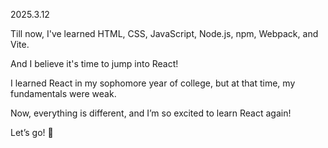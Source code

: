2025.3.12

Till now, I've learned HTML, CSS, JavaScript, Node.js, npm, Webpack, and Vite.

And I believe it's time to jump into React!

I learned React in my sophomore year of college, but at that time,
my fundamentals were weak.

Now, everything is different, and I’m so excited to learn React again!

Let’s go! 🚀